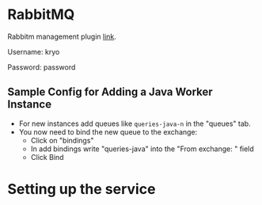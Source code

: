 # RabbitMQ 
Rabbitm management plugin [link](http://damar.pms.ifi.lmu.de:15672).

Username: kryo

Password: password

## Sample Config for Adding a Java Worker Instance
- For new instances add queues like `queries-java-n` in the "queues" tab.
- You now need to bind the new queue to the exchange:
  - Click on "bindings"
  - In add bindings write "queries-java" into the "From exchange: " field
  - Click Bind
  
# Setting up the service


